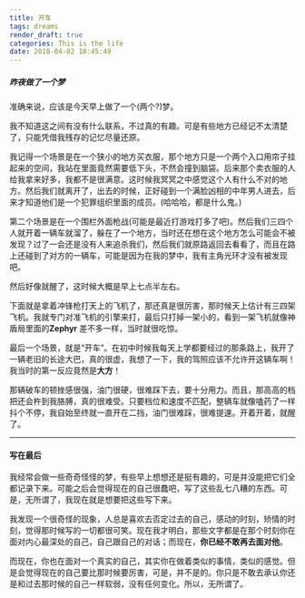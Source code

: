 ```yaml
---
title: 开车
tags: dreams
render_draft: true
categories: This is the life
date: 2018-04-02 10:45:49
---
```



##### 昨夜做了一个梦

<!--more-->

准确来说，应该是今天早上做了一个(两个?)梦。

我不知道这之间有没有什么联系，不过真的有趣。可是有些地方已经记不太清楚了，只能凭借我残存的记忆尽量还原。

我记得一个场景是在一个狭小的地方买衣服，那个地方只是一个两个入口用帘子挂起来的空间，我站在里面竟然需要低下头，不然会撞到脑袋。后来那个卖衣服的人给我拿来好多，我都不是很满意。这时候我冥冥之中感觉这个人有什么不对的地方。然后我们就离开了，出去的时候，正好碰到一个满脸凶相的中年男人进去，后来才知道他们是一个犯罪组织里面的成员。(哈哈哈，都是什么鬼。)

第二个场景是在一个围栏外面枪战(可能是最近打游戏打多了吧)。然后我们三四个人就开着一辆车就溜了，躲在了一个地方，当时还在想在这个地方怎么可能会不被发现？过了一会还是没有人来追杀我们，然后我们就原路返回去看看了，而且在路上还碰到了对方的一辆车，可能是因为在我的梦中，我有主角光环才没有被发现吧。

然后好像就醒了，这时候大概是早上七点半左右。

下面就是拿着冲锋枪打天上的飞机了，那还真是很厉害，那时候天上估计有三四架飞机。我就专门对准飞机的引擎来打，最后只打掉一架小的，看到一架飞机就像神盾局里面的**Zephyr** 差不多一样，当时就很吃惊。

最后一个场景，就是“开车”。在初中时候我每天上学都要经过的那条路上，我开了一辆老旧的长途大巴，真的很虚，我想了一下，我的驾照应该不允许开这辆车啊！我当时的第一反应竟然是**大方**！

那辆破车的顿挫感很强，油门很硬，很难踩下去，要十分用力。而且，那高高的档把还会杵到我胳膊，真的很难受。只要档位和速度不匹配，整辆车就像嗑药了一样抖个不停，我自始至终就一直开在二挡，油门很难踩，很难提速。开着开着，就醒了。



---

#### 写在最后

我经常会做一些奇奇怪怪的梦，有些早上想想还是挺有趣的，可是并没能把它们全都记录下来。可能之后会觉得现在的自己很蠢吧，写了这些乱七八糟的东西。可是，无所谓了，我现在就是想要把这些写下来。

我发现一个很奇怪的现象，人总是喜欢去否定过去的自己，感动的时刻，矫情的时刻，觉得那时候写的一切都很可笑。现在我才明白，那些文字都是在那个时刻你在面对内心最深处的自己，自己跟自己的对话；而现在，**你已经不敢再去面对他**。

而现在，你也在面对一个真实的自己，其实你在做着类似的事情，类似的感觉。但是会觉得现在的自己要比那时候要厉害，可是，并不是的。你只是不敢去承认你还是和过去那时候的自己一样软弱，没有任何变化。所以，无所谓了。

